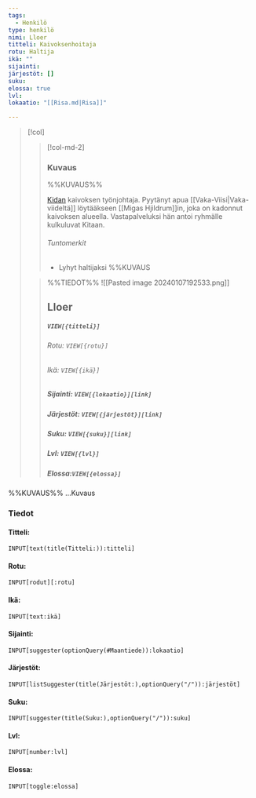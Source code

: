 ```yaml
---
tags:
  - Henkilö
type: henkilö
nimi: Lloer
titteli: Kaivoksenhoitaja
rotu: Haltija
ikä: ""
sijainti: 
järjestöt: []
suku: 
elossa: true
lvl: 
lokaatio: "[[Risa.md|Risa]]"

---
```


>[!col]
>>[!col-md-2]
>>### Kuvaus
>>%%KUVAUS%%
>>
>>[Kidan](Kita.md) kaivoksen työnjohtaja. Pyytänyt apua [[Vaka-Viisi|Vaka-viideltä]] löytääkseen [[Migas Hjildrum]]in, joka on kadonnut kaivoksen alueella. Vastapalveluksi hän antoi ryhmälle kulkuluvat Kitaan.
>>
>>###### Tuntomerkit
>>- Lyhyt haltijaksi
>>%%KUVAUS
>
>>%%TIEDOT%%
>>![[Pasted image 20240107192533.png]]
>> ## Lloer
>>##### *`VIEW[{titteli}]`*
>>###### Rotu: `VIEW[{rotu}]`
>>###### Ikä: `VIEW[{ikä}]`
>>##### Sijainti: `VIEW[{lokaatio}][link]`
>>##### Järjestöt: `VIEW[{järjestöt}][link]`
>>##### Suku: `VIEW[{suku}][link]`
>>##### Lvl: `VIEW[{lvl}]`
>>##### Elossa:`VIEW[{elossa}]`

%%KUVAUS%%
...Kuvaus


### Tiedot
#### Titteli: 
`INPUT[text(title(Titteli:)):titteli]`
#### Rotu:
`INPUT[rodut][:rotu]`
#### Ikä:
`INPUT[text:ikä]`
#### Sijainti:
`INPUT[suggester(optionQuery(#Maantiede)):lokaatio]`
#### Järjestöt:
```meta-bind
INPUT[listSuggester(title(Järjestöt:),optionQuery("/")):järjestöt]
```
#### Suku:
`INPUT[suggester(title(Suku:),optionQuery("/")):suku]`
#### Lvl:
`INPUT[number:lvl]`
#### Elossa:
`INPUT[toggle:elossa]`







